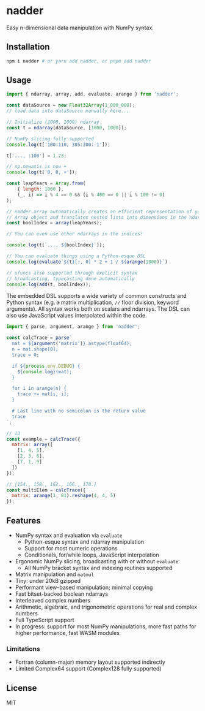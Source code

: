 # nadder
Easy n-dimensional data manipulation with NumPy syntax.

## Installation
```sh
npm i nadder # or yarn add nadder, or pnpm add nadder
```

## Usage
```js
import { ndarray, array, add, evaluate, arange } from 'nadder';

const dataSource = new Float32Array(1_000_000);
// load data into dataSource manually here...

// Initialize (1000, 1000) ndarray
const t = ndarray(dataSource, [1000, 1000]);

// NumPy slicing fully supported
console.log(t['100:110, 305:300:-1']);

t['..., :100'] = 1.23;

// np.newaxis is now +
console.log(t['0, 0, +']);

const leapYears = Array.from(
    { length: 1000 },
    (_, i) => i % 4 == 0 && (i % 400 == 0 || i % 100 != 0)
);

// nadder.array automatically creates an efficient representation of your
// Array object and translates nested lists into dimensions in the ndarray
const boolIndex = array(leapYears);

// You can even use other ndarrays in the indices!

console.log(t[`..., ${boolIndex}`]);

// You can evaluate things using a Python-esque DSL
console.log(evaluate`${t}[:, 0] * 2 + 1 / ${arange(1000)}`)

// ufuncs also supported through explicit syntax
// broadcasting, typecasting done automatically
console.log(add(t, boolIndex));
```

The embedded DSL supports a wide variety of common constructs and Python syntax (e.g. `@` matrix multiplication, `//` floor division, keyword arguments). All syntax works both on scalars and ndarrays. The DSL can also use JavaScript values interpolated within the code.

```js
import { parse, argument, arange } from 'nadder';

const calcTrace = parse`
  mat = ${argument('matrix')}.astype(float64);
  n = mat.shape[0];
  trace = 0;

  if ${process.env.DEBUG} {
    ${console.log}(mat);
  }

  for i in arange(n) {
    trace += mat[i, i];
  }

  # Last line with no semicolon is the return value
  trace
`;

// 13
const example = calcTrace({
  matrix: array([
    [1, 4, 5],
    [2, 3, 6],
    [7, 1, 9]
  ])
});

// [154., 158., 162., 166., 170.]
const multiElem = calcTrace({
  matrix: arange(1, 81).reshape(4, 4, 5)
});
```

## Features
- NumPy syntax and evaluation via `evaluate`
  - Python-esque syntax and ndarray manipulation
  - Support for most numeric operations
  - Conditionals, for/while loops, JavaScript interpolation
- Ergonomic NumPy slicing, broadcasting with or without `evaluate`
  - All NumPy bracket syntax and indexing routines supported
- Matrix manipulation and `matmul`
- Tiny: under 20kB gzipped
- Performant view-based manipulation; minimal copying
- Fast bitset-backed boolean ndarrays
- Interleaved complex numbers
- Arithmetic, algebraic, and trigonometric operations for real and complex numbers
- Full TypeScript support
- In progress: support for most NumPy manipulations, more fast paths for higher performance, fast WASM modules

### Limitations
- Fortran (column-major) memory layout supported indirectly
- Limited Complex64 support (Complex128 fully supported)

## License
MIT
